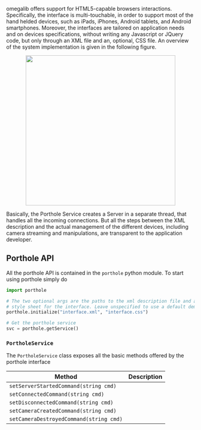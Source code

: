 omegalib offers support for HTML5-capable browsers interactions. Specifically, the interface is multi-touchable, in order to support most of the hand helded devices, such as iPads, iPhones, Android tablets, and Android smartphones. Moreover, the interfaces are tailored on application needs and on devices specifications, without writing any Javascript or JQuery code, but only through an XML file and an, optional, CSS file. An overview of the system implementation is given in the following figure.

<p align="middle"><img src="http://uic-evl.github.io/omegalib/Porthole/porthole_overview.jpg" width="400"/></p>

Basically, the Porthole Service creates a Server in a separate thread, that handles all the incoming connections. But all the steps between the XML description and the actual management of the different devices, including camera streaming and manipulations, are transparent to the application developer.

## Porthole API
All the porthole API is contained in the `porthole` python module. To start using porthole simply do
```python
import porthole

# The two optional args are the paths to the xml description file and a CSS 
# style sheet for the interface. Leave unspecified to use a default demonstration interface.
porthole.initialize("interface.xml", "interface.css") 

# Get the porthole service
svc = porthole.getService()
```

### `PortholeService`
The `PortholeService` class exposes all the basic methods offered by the porthole interface

| **Method** | **Description** |
---|---
`setServerStartedCommand(string cmd)` |
`setConnectedCommand(string cmd)` |
`setDisconnectedCommand(string cmd)` |
`setCameraCreatedCommand(string cmd)` |
`setCameraDestroyedCommand(string cmd)` |
